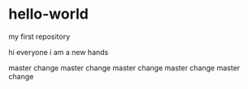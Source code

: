 # hello-world
my first repository

hi everyone i am a new hands 


master change
master change
master change
master change
master change
